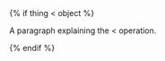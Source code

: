 <div>
 {% if thing &lt; object %}
   <p>
    A paragraph explaining the &lt; operation.
   </p>
 {% endif %}
</div>
